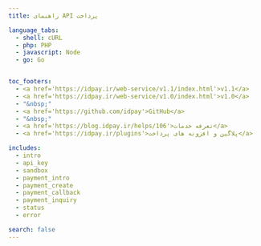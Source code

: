 ```yaml
---
title: راهنمای API پرداخت

language_tabs:
  - shell: cURL
  - php: PHP
  - javascript: Node
  - go: Go


toc_footers:
  - <a href='https://idpay.ir/web-service/v1.1/index.html'>v1.1</a>
  - <a href='https://idpay.ir/web-service/v1.0/index.html'>v1.0</a>
  - "&nbsp;"
  - <a href='https://github.com/idpay'>GitHub</a>
  - "&nbsp;"
  - <a href='https://blog.idpay.ir/helps/106'>تعرفه خدمات</a>
  - <a href='https://idpay.ir/plugins'>پلاگین و افزونه های پرداخت</a>

includes:
  - intro
  - api_key
  - sandbox
  - payment_intro
  - payment_create
  - payment_callback
  - payment_inquiry
  - status
  - error

search: false
---
```

